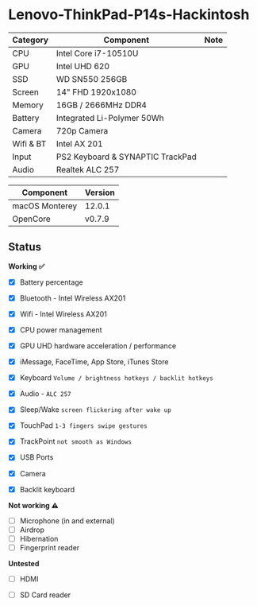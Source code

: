 # Lenovo-ThinkPad-P14s-Hackintosh
 

| Category  | Component                                            | Note                                                         |
| --------- | ---------------------------------------------------- | ------------------------------------------------------------ |
| CPU       | Intel Core i7-10510U                                 |                                                              |
| GPU       | Intel UHD 620                                        |                                                              |
| SSD       | WD SN550 256GB                                       |                                                              |
| Screen    | 14" FHD 1920x1080                                    |                                                              |
| Memory    | 16GB / 2666MHz DDR4                                  |                                                              |
| Battery   | Integrated Li-Polymer 50Wh                           |                                                              |
| Camera    | 720p Camera                                          |                                                              |
| Wifi & BT | Intel AX 201                                         |                                                              |
| Input     | PS2 Keyboard & SYNAPTIC TrackPad                     |                                                              |
| Audio     | Realtek ALC 257                                      |                                                              |


| Component      | Version |
| -------------- | ------- |
| macOS Monterey | 12.0.1  |
| OpenCore       | v0.7.9  |

## Status
 
<strong>Working ✅</strong>

- [x] Battery percentage
- [x] Bluetooth - Intel Wireless AX201 
- [x] Wifi - Intel Wireless AX201
- [x] CPU power management
- [x] GPU UHD hardware acceleration / performance 
- [x] iMessage, FaceTime, App Store, iTunes Store
- [x] Keyboard `Volume / brightness hotkeys / backlit hotkeys`
- [x] Audio -  `ALC 257`
- [x] Sleep/Wake `screen flickering after wake up`
- [x] TouchPad `1-3 fingers swipe gestures`
- [x] TrackPoint  `not smooth as Windows`
- [x] USB Ports 
- [x] Camera 
- [x] Backlit keyboard


  
<strong>Not working ⚠️</strong>

- [ ] Microphone (in and external)
- [ ] Airdrop
- [ ] Hibernation
- [ ] Fingerprint reader

<strong>Untested</strong>

- [ ] HDMI
- [ ] SD Card reader

